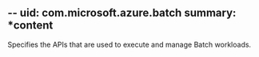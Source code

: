 --
uid: com.microsoft.azure.batch
summary: *content
--
Specifies the APIs that are used to execute and manage Batch workloads.